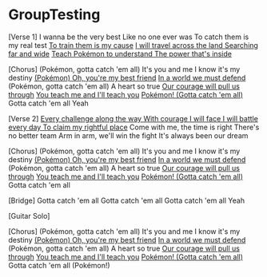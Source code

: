 # GroupTesting

[Verse 1]
I wanna be the very best
Like no one ever was
To catch them is my real test
[To train them is my cause](https://genius.com/805674/Pokemon-pokemon-theme-gotta-catch-em-all/To-train-them-is-my-cause)
[I will travel across the land
Searching far and wide](https://genius.com/632069/Pokemon-pokemon-theme-gotta-catch-em-all/I-will-travel-across-the-land-searching-far-and-wide)
[Teach Pokémon to understand
The power that's inside](https://genius.com/632070/Pokemon-pokemon-theme-gotta-catch-em-all/Teach-pokemon-to-understand-the-power-thats-inside)

[Chorus]
(Pokémon, gotta catch 'em all) It's you and me
I know it's my destiny
[(Pokémon) Oh, you're my best friend](https://genius.com/1602136/Pokemon-pokemon-theme-gotta-catch-em-all/Pokemon-oh-youre-my-best-friend)
[In a world we must defend](https://genius.com/633507/Pokemon-pokemon-theme-gotta-catch-em-all/In-a-world-we-must-defend)
(Pokémon, gotta catch 'em all) A heart so true
[Our courage will pull us through](https://genius.com/3889259/Pokemon-pokemon-theme-gotta-catch-em-all/Our-courage-will-pull-us-through)
[You teach me and I'll teach you](https://genius.com/1602144/Pokemon-pokemon-theme-gotta-catch-em-all/You-teach-me-and-ill-teach-you)
[Pokémon! (Gotta catch 'em all)](https://genius.com/632074/Pokemon-pokemon-theme-gotta-catch-em-all/Pokemon-gotta-catch-em-all) Gotta catch 'em all
Yeah

[Verse 2]
[Every challenge along the way
With courage I will face
I will battle every day
To claim my rightful place](https://genius.com/4301249/Pokemon-pokemon-theme-gotta-catch-em-all/Every-challenge-along-the-way-with-courage-i-will-face-i-will-battle-every-day-to-claim-my-rightful-place)
Come with me, the time is right
There's no better team
Arm in arm, we'll win the fight
It's always been our dream

[Chorus]
(Pokémon, gotta catch 'em all) It's you and me
I know it's my destiny
[(Pokémon) Oh, you're my best friend](https://genius.com/1602136/Pokemon-pokemon-theme-gotta-catch-em-all/Pokemon-oh-youre-my-best-friend)
[In a world we must defend](https://genius.com/633507/Pokemon-pokemon-theme-gotta-catch-em-all/In-a-world-we-must-defend)
(Pokémon, gotta catch 'em all) A heart so true
[Our courage will pull us through](https://genius.com/3889259/Pokemon-pokemon-theme-gotta-catch-em-all/Our-courage-will-pull-us-through)
[You teach me and I'll teach you](https://genius.com/1602144/Pokemon-pokemon-theme-gotta-catch-em-all/You-teach-me-and-ill-teach-you)
[Pokémon! (Gotta catch 'em all)](https://genius.com/632074/Pokemon-pokemon-theme-gotta-catch-em-all/Pokemon-gotta-catch-em-all) Gotta catch 'em all

[Bridge]
Gotta catch 'em all
Gotta catch 'em all
Gotta catch 'em all
Yeah

[Guitar Solo]

[Chorus]
(Pokémon, gotta catch 'em all) It's you and me
I know it's my destiny
[(Pokémon) Oh, you're my best friend](https://genius.com/1602136/Pokemon-pokemon-theme-gotta-catch-em-all/Pokemon-oh-youre-my-best-friend)
[In a world we must defend](https://genius.com/633507/Pokemon-pokemon-theme-gotta-catch-em-all/In-a-world-we-must-defend)
(Pokémon, gotta catch 'em all) A heart so true
[Our courage will pull us through](https://genius.com/3889259/Pokemon-pokemon-theme-gotta-catch-em-all/Our-courage-will-pull-us-through)
[You teach me and I'll teach you](https://genius.com/1602144/Pokemon-pokemon-theme-gotta-catch-em-all/You-teach-me-and-ill-teach-you)
[Pokémon! (Gotta catch 'em all)](https://genius.com/632074/Pokemon-pokemon-theme-gotta-catch-em-all/Pokemon-gotta-catch-em-all) Gotta catch 'em all
(Pokémon!)